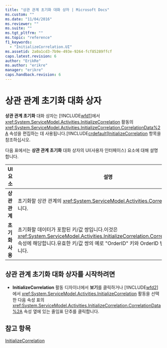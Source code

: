 ```yaml
---
title: "상관 관계 초기화 대화 상자 | Microsoft Docs"
ms.custom: ""
ms.date: "11/04/2016"
ms.reviewer: ""
ms.suite: ""
ms.tgt_pltfrm: ""
ms.topic: "reference"
f1_keywords: 
  - "InitializeCorrelation.UI"
ms.assetid: 2a0a1cd3-7b9e-493e-9264-fcf85289ffcf
caps.latest.revision: 6
author: "ErikRe"
ms.author: "erikre"
manager: "erikre"
caps.handback.revision: 6
---
```

# 상관 관계 초기화 대화 상자
**상관 관계 초기화** 대화 상자는 [!INCLUDE[wfd1](../workflow-designer/includes/wfd1_md.md)]에서 <xref:System.ServiceModel.Activities.InitializeCorrelation> 활동의 <xref:System.ServiceModel.Activities.InitializeCorrelation.CorrelationData%2A> 속성을 편집하는 데 사용됩니다.[!INCLUDE[crdefault](../test/includes/crdefault_md.md)][InitializeCorrelation](../workflow-designer/initializecorrelation-activity-designer.md) 항목을 참조하십시오.  
  
 다음 표에서는 **상관 관계 초기화** 대화 상자의 UI\(사용자 인터페이스\) 요소에 대해 설명합니다.  
  
|UI 요소|설명|  
|-----------|--------|  
|**상관 관계**|초기화할 상관 관계의 <xref:System.ServiceModel.Activities.CorrelationHandle>입니다.|  
|**초기화 사용**|초기화할 데이터가 포함된 키\/값 쌍입니다.이것은 <xref:System.ServiceModel.Activities.InitializeCorrelation.CorrelationData%2A> 속성에 해당합니다.유효한 키\/값 쌍의 예로 "OrderID" 키와 OrderID 변수의 쌍이 있습니다.|  
  
## 상관 관계 초기화 대화 상자를 시작하려면  
  
-   **InitializeCorrelation** 활동 디자이너에서 **보기**를 클릭하거나 [!INCLUDE[wfd2](../workflow-designer/includes/wfd2_md.md)]에서 <xref:System.ServiceModel.Activities.InitializeCorrelation> 활동을 선택한 다음 속성 표의 <xref:System.ServiceModel.Activities.InitializeCorrelation.CorrelationData%2A> 속성 옆에 있는 줄임표 단추를 클릭합니다.  
  
## 참고 항목  
 [InitializeCorrelation](../workflow-designer/initializecorrelation-activity-designer.md)